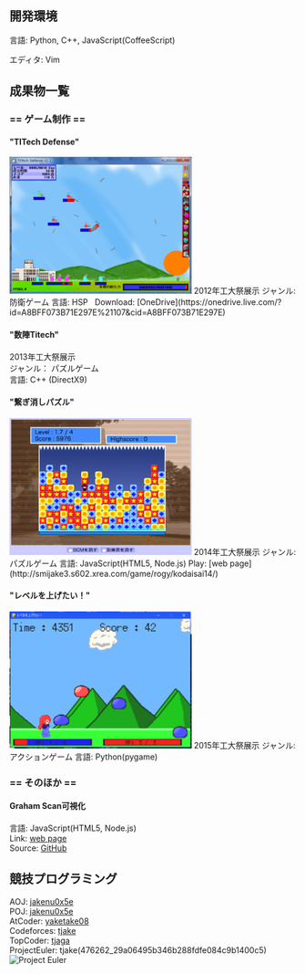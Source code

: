 ## 開発環境

言語: Python, C++, JavaScript(CoffeeScript)  

エディタ: Vim  

## 成果物一覧

### == ゲーム制作 ==

#### "TITech Defense"
<img src="./img/2012_titechdefense.png" width="320" height="240">  
2012年工大祭展示  
ジャンル: 防衛ゲーム  
言語: HSP  
Download: [OneDrive](https://onedrive.live.com/?id=A8BFF073B71E297E%21107&cid=A8BFF073B71E297E)

#### "数陣Titech"
2013年工大祭展示  
ジャンル： パズルゲーム  
言語: C++ (DirectX9)

#### "繋ぎ消しパズル"
<img src="./img/2014_puzzle.png" width="320" height="240">  
2014年工大祭展示  
ジャンル: パズルゲーム  
言語: JavaScript(HTML5, Node.js)  
Play: [web page](http://smijake3.s602.xrea.com/game/rogy/kodaisai14/)

#### "レベルを上げたい！"
<img src="./img/2015_level.png" width="320" height="240">  
2015年工大祭展示  
ジャンル: アクションゲーム  
言語: Python(pygame)

### == そのほか ==

#### Graham Scan可視化  
言語: JavaScript(HTML5, Node.js)  
Link: [web page](http://smijake3.s602.xrea.com/tips/algorithm/graham_scan/)  
Source: [GitHub](https://github.com/tjkendev/graham-scan)

## 競技プログラミング

AOJ: [jakenu0x5e](http://judge.u-aizu.ac.jp/onlinejudge/user.jsp?id=jakenu0x5e)  
POJ: [jakenu0x5e](http://poj.org/userstatus?user_id=jakenu0x5e)  
AtCoder: [yaketake08](https://atcoder.jp/user/yaketake08)  
Codeforces: [tjake](http://codeforces.com/profile/tjake)  
TopCoder: [tjaga](https://www.topcoder.com/members/tjaga/)  
ProjectEuler: tjake(476262_29a06495b346b288fdfe084c9b1400c5)    
![Project Euler](https://projecteuler.net/profile/tjake.png)
